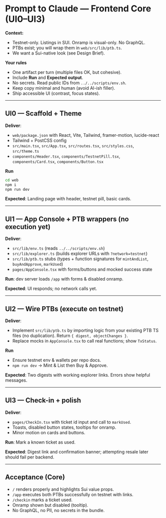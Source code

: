 # Prompt to Claude — Frontend Core (UI0–UI3)

**Context:**  
- Testnet-only. Listings in SUI. Onramp is visual-only. No GraphQL.  
- PTBs exist; you will wrap them in `web/src/lib/ptb.ts`.  
- We want a Sui-native look (see Design Brief).

**Your rules**  
- One artifact per turn (multiple files OK, but cohesive).  
- Include **Run** and **Expected output**.  
- No secrets. Read public IDs from `../../scripts/env.sh`.  
- Keep copy minimal and human (avoid AI-ish filler).  
- Ship accessible UI (contrast, focus states).

---

## UI0 — Scaffold + Theme

**Deliver**:
- `web/package.json` with React, Vite, Tailwind, framer-motion, lucide-react
- Tailwind + PostCSS config
- `src/main.tsx`, `src/App.tsx`, `src/routes.tsx`, `src/styles.css`, `src/theme.ts`
- `components/Header.tsx`, `components/TestnetPill.tsx`, `components/Card.tsx`, `components/Button.tsx`

**Run**
```bash
cd web
npm i
npm run dev
```

**Expected**: Landing page with header, testnet pill, basic cards.

---

## UI1 — App Console + PTB wrappers (no execution yet)

**Deliver**:
- `src/lib/env.ts` (reads `../../scripts/env.sh`)
- `src/lib/explorer.ts` (builds explorer URLs with `?network=testnet`)
- `src/lib/ptb.ts` stubs (types + function signatures for `mintAndList`, `buyAndApprove`, `markUsed`)
- `pages/AppConsole.tsx` with forms/buttons and mocked success state

**Run**: dev server loads `/app` with forms & disabled onramp.

**Expected**: UI responds; no network calls yet.

---

## UI2 — Wire PTBs (execute on testnet)

**Deliver**:
- Implement `src/lib/ptb.ts` by importing logic from your existing PTB TS files (no duplication). Return `{ digest, objectChanges }`.
- Replace mocks in `AppConsole.tsx` to call real functions; show `TxStatus`.

**Run**
- Ensure testnet env & wallets per repo docs.
- `npm run dev` → Mint & List then Buy & Approve.

**Expected**: Two digests with working explorer links. Errors show helpful messages.

---

## UI3 — Check-in + polish

**Deliver**:
- `pages/CheckIn.tsx` with ticket id input and call to `markUsed`.
- Toasts, disabled button states, tooltips for onramp.
- Minor motion on cards and buttons.

**Run**: Mark a known ticket as used.

**Expected**: Digest link and confirmation banner; attempting resale later should fail per backend.

---

## Acceptance (Core)

- `/` renders properly and highlights Sui value props.
- `/app` executes both PTBs successfully on testnet with links.
- `/checkin` marks a ticket used.
- Onramp shown but disabled (tooltip).
- No GraphQL, no PII, no secrets in the bundle.
